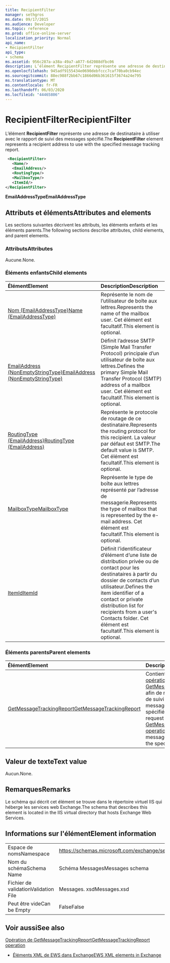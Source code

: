 ```yaml
---
title: RecipientFilter
manager: sethgros
ms.date: 09/17/2015
ms.audience: Developer
ms.topic: reference
ms.prod: office-online-server
localization_priority: Normal
api_name:
- RecipientFilter
api_type:
- schema
ms.assetid: 956c287a-a38a-49a7-a877-6d2088dfbc06
description: L’élément RecipientFilter représente une adresse de destinataire à utiliser avec le rapport de suivi des messages spécifié.
ms.openlocfilehash: 945adf9155434e0690debfccc7caf70ba0cb94ec
ms.sourcegitcommit: 88ec988f2bb67c1866d06b361615f3674a24e795
ms.translationtype: MT
ms.contentlocale: fr-FR
ms.lasthandoff: 06/03/2020
ms.locfileid: "44465806"
---
```

# <a name="recipientfilter"></a><span data-ttu-id="8cdf4-103">RecipientFilter</span><span class="sxs-lookup"><span data-stu-id="8cdf4-103">RecipientFilter</span></span>

<span data-ttu-id="8cdf4-104">L’élément **RecipientFilter** représente une adresse de destinataire à utiliser avec le rapport de suivi des messages spécifié.</span><span class="sxs-lookup"><span data-stu-id="8cdf4-104">The **RecipientFilter** element represents a recipient address to use with the specified message tracking report.</span></span> 
  
```XML
 <RecipientFilter>
   <Name/>
   <EmailAddress/>
   <RoutingType/>
   <MailboxType/>
   <ItemId/>
</RecipientFilter>
```

 <span data-ttu-id="8cdf4-105">**EmailAddressType**</span><span class="sxs-lookup"><span data-stu-id="8cdf4-105">**EmailAddressType**</span></span>
## <a name="attributes-and-elements"></a><span data-ttu-id="8cdf4-106">Attributs et éléments</span><span class="sxs-lookup"><span data-stu-id="8cdf4-106">Attributes and elements</span></span>

<span data-ttu-id="8cdf4-107">Les sections suivantes décrivent les attributs, les éléments enfants et les éléments parents.</span><span class="sxs-lookup"><span data-stu-id="8cdf4-107">The following sections describe attributes, child elements, and parent elements.</span></span>
  
### <a name="attributes"></a><span data-ttu-id="8cdf4-108">Attributs</span><span class="sxs-lookup"><span data-stu-id="8cdf4-108">Attributes</span></span>

<span data-ttu-id="8cdf4-109">Aucune.</span><span class="sxs-lookup"><span data-stu-id="8cdf4-109">None.</span></span>
  
### <a name="child-elements"></a><span data-ttu-id="8cdf4-110">Éléments enfants</span><span class="sxs-lookup"><span data-stu-id="8cdf4-110">Child elements</span></span>

|<span data-ttu-id="8cdf4-111">**Élément**</span><span class="sxs-lookup"><span data-stu-id="8cdf4-111">**Element**</span></span>|<span data-ttu-id="8cdf4-112">**Description**</span><span class="sxs-lookup"><span data-stu-id="8cdf4-112">**Description**</span></span>|
|:-----|:-----|
|[<span data-ttu-id="8cdf4-113">Nom (EmailAddressType)</span><span class="sxs-lookup"><span data-stu-id="8cdf4-113">Name (EmailAddressType)</span></span>](name-emailaddresstype.md) <br/> |<span data-ttu-id="8cdf4-114">Représente le nom de l’utilisateur de boîte aux lettres.</span><span class="sxs-lookup"><span data-stu-id="8cdf4-114">Represents the name of the mailbox user.</span></span> <span data-ttu-id="8cdf4-115">Cet élément est facultatif.</span><span class="sxs-lookup"><span data-stu-id="8cdf4-115">This element is optional.</span></span>  <br/> |
|[<span data-ttu-id="8cdf4-116">EmailAddress (NonEmptyStringType)</span><span class="sxs-lookup"><span data-stu-id="8cdf4-116">EmailAddress (NonEmptyStringType)</span></span>](emailaddress-nonemptystringtype.md) <br/> |<span data-ttu-id="8cdf4-117">Définit l’adresse SMTP (Simple Mail Transfer Protocol) principale d’un utilisateur de boîte aux lettres.</span><span class="sxs-lookup"><span data-stu-id="8cdf4-117">Defines the primary Simple Mail Transfer Protocol (SMTP) address of a mailbox user.</span></span> <span data-ttu-id="8cdf4-118">Cet élément est facultatif.</span><span class="sxs-lookup"><span data-stu-id="8cdf4-118">This element is optional.</span></span>  <br/> |
|[<span data-ttu-id="8cdf4-119">RoutingType (EmailAddress)</span><span class="sxs-lookup"><span data-stu-id="8cdf4-119">RoutingType (EmailAddress)</span></span>](routingtype-emailaddress.md) <br/> |<span data-ttu-id="8cdf4-120">Représente le protocole de routage de ce destinataire.</span><span class="sxs-lookup"><span data-stu-id="8cdf4-120">Represents the routing protocol for this recipient.</span></span> <span data-ttu-id="8cdf4-121">La valeur par défaut est SMTP.</span><span class="sxs-lookup"><span data-stu-id="8cdf4-121">The default value is SMTP.</span></span> <span data-ttu-id="8cdf4-122">Cet élément est facultatif.</span><span class="sxs-lookup"><span data-stu-id="8cdf4-122">This element is optional.</span></span>  <br/> |
|[<span data-ttu-id="8cdf4-123">MailboxType</span><span class="sxs-lookup"><span data-stu-id="8cdf4-123">MailboxType</span></span>](mailboxtype.md) <br/> |<span data-ttu-id="8cdf4-124">Représente le type de boîte aux lettres représenté par l’adresse de messagerie.</span><span class="sxs-lookup"><span data-stu-id="8cdf4-124">Represents the type of mailbox that is represented by the e-mail address.</span></span> <span data-ttu-id="8cdf4-125">Cet élément est facultatif.</span><span class="sxs-lookup"><span data-stu-id="8cdf4-125">This element is optional.</span></span>  <br/> |
|[<span data-ttu-id="8cdf4-126">ItemId</span><span class="sxs-lookup"><span data-stu-id="8cdf4-126">ItemId</span></span>](itemid.md) <br/> |<span data-ttu-id="8cdf4-127">Définit l’identificateur d’élément d’une liste de distribution privée ou de contact pour les destinataires à partir du dossier de contacts d’un utilisateur.</span><span class="sxs-lookup"><span data-stu-id="8cdf4-127">Defines the item identifier of a contact or private distribution list for recipients from a user's Contacts folder.</span></span> <span data-ttu-id="8cdf4-128">Cet élément est facultatif.</span><span class="sxs-lookup"><span data-stu-id="8cdf4-128">This element is optional.</span></span>  <br/> |
   
### <a name="parent-elements"></a><span data-ttu-id="8cdf4-129">Éléments parents</span><span class="sxs-lookup"><span data-stu-id="8cdf4-129">Parent elements</span></span>

|<span data-ttu-id="8cdf4-130">**Élément**</span><span class="sxs-lookup"><span data-stu-id="8cdf4-130">**Element**</span></span>|<span data-ttu-id="8cdf4-131">**Description**</span><span class="sxs-lookup"><span data-stu-id="8cdf4-131">**Description**</span></span>|
|:-----|:-----|
|[<span data-ttu-id="8cdf4-132">GetMessageTrackingReport</span><span class="sxs-lookup"><span data-stu-id="8cdf4-132">GetMessageTrackingReport</span></span>](getmessagetrackingreport.md) <br/> |<span data-ttu-id="8cdf4-133">Contient la demande pour l' [opération GetMessageTrackingReport](getmessagetrackingreport-operation.md) afin de récupérer le rapport de suivi complet des messages pour l’ID spécifié.</span><span class="sxs-lookup"><span data-stu-id="8cdf4-133">Contains the request for the [GetMessageTrackingReport operation](getmessagetrackingreport-operation.md) to retrieve the full message tracking report for the specified ID.</span></span>  <br/> |
   
## <a name="text-value"></a><span data-ttu-id="8cdf4-134">Valeur de texte</span><span class="sxs-lookup"><span data-stu-id="8cdf4-134">Text value</span></span>

<span data-ttu-id="8cdf4-135">Aucun.</span><span class="sxs-lookup"><span data-stu-id="8cdf4-135">None.</span></span>
  
## <a name="remarks"></a><span data-ttu-id="8cdf4-136">Remarques</span><span class="sxs-lookup"><span data-stu-id="8cdf4-136">Remarks</span></span>

<span data-ttu-id="8cdf4-137">Le schéma qui décrit cet élément se trouve dans le répertoire virtuel IIS qui héberge les services web Exchange.</span><span class="sxs-lookup"><span data-stu-id="8cdf4-137">The schema that describes this element is located in the IIS virtual directory that hosts Exchange Web Services.</span></span>
  
## <a name="element-information"></a><span data-ttu-id="8cdf4-138">Informations sur l'élément</span><span class="sxs-lookup"><span data-stu-id="8cdf4-138">Element information</span></span>

|||
|:-----|:-----|
|<span data-ttu-id="8cdf4-139">Espace de noms</span><span class="sxs-lookup"><span data-stu-id="8cdf4-139">Namespace</span></span>  <br/> |https://schemas.microsoft.com/exchange/services/2006/messages  <br/> |
|<span data-ttu-id="8cdf4-140">Nom du schéma</span><span class="sxs-lookup"><span data-stu-id="8cdf4-140">Schema Name</span></span>  <br/> |<span data-ttu-id="8cdf4-141">Schéma Messages</span><span class="sxs-lookup"><span data-stu-id="8cdf4-141">Messages schema</span></span>  <br/> |
|<span data-ttu-id="8cdf4-142">Fichier de validation</span><span class="sxs-lookup"><span data-stu-id="8cdf4-142">Validation File</span></span>  <br/> |<span data-ttu-id="8cdf4-143">Messages. xsd</span><span class="sxs-lookup"><span data-stu-id="8cdf4-143">Messages.xsd</span></span>  <br/> |
|<span data-ttu-id="8cdf4-144">Peut être vide</span><span class="sxs-lookup"><span data-stu-id="8cdf4-144">Can be Empty</span></span>  <br/> |<span data-ttu-id="8cdf4-145">False</span><span class="sxs-lookup"><span data-stu-id="8cdf4-145">False</span></span>  <br/> |
   
## <a name="see-also"></a><span data-ttu-id="8cdf4-146">Voir aussi</span><span class="sxs-lookup"><span data-stu-id="8cdf4-146">See also</span></span>



[<span data-ttu-id="8cdf4-147">Opération de GetMessageTrackingReport</span><span class="sxs-lookup"><span data-stu-id="8cdf4-147">GetMessageTrackingReport operation</span></span>](getmessagetrackingreport-operation.md)


- [<span data-ttu-id="8cdf4-148">Éléments XML de EWS dans Exchange</span><span class="sxs-lookup"><span data-stu-id="8cdf4-148">EWS XML elements in Exchange</span></span>](ews-xml-elements-in-exchange.md)

